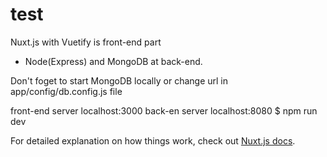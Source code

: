 # test

Nuxt.js with Vuetify is front-end part 
+  Node(Express) and MongoDB at back-end.
  
Don't foget to start MongoDB locally or change url in app/config/db.config.js file


front-end server localhost:3000
back-en server localhost:8080
$ npm run dev


For detailed explanation on how things work, check out [Nuxt.js docs](https://nuxtjs.org).
